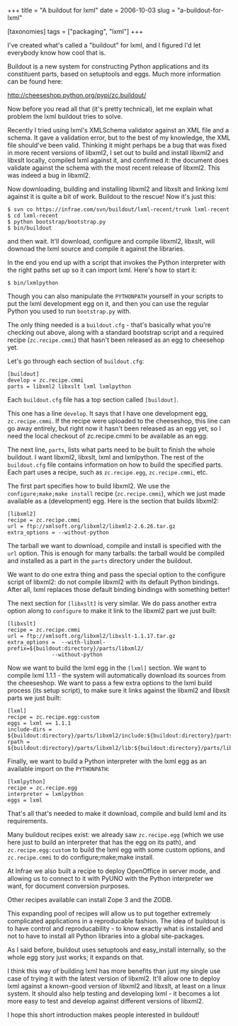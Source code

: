 +++
title = "A buildout for lxml"
date = 2006-10-03
slug = "a-buildout-for-lxml"

[taxonomies]
tags = ["packaging", "lxml"]
+++

I've created what's called a "buildout" for lxml, and I figured I'd let
everybody know how cool that is.

Buildout is a new system for constructing Python applications and its
constituent parts, based on setuptools and eggs. Much more information
can be found here:

<http://cheeseshop.python.org/pypi/zc.buildout/>

Now before you read all that (it's pretty technical), let me explain
what problem the lxml buildout tries to solve.

Recently I tried using lxml's XMLSchema validator against an XML file
and a schema. It gave a validation error, but to the best of my
knowledge, the XML file should've been valid. Thinking it might perhaps
be a bug that was fixed in more recent versions of libxml2, I set out to
build and install libxml2 and libxslt locally, compiled lxml against it,
and confirmed it: the document does validate against the schema with the
most recent release of libxml2. This was indeed a bug in libxml2.

Now downloading, building and installing libxml2 and libxslt and linking
lxml against it is quite a bit of work. Buildout to the rescue! Now it's
just this:

    $ svn co https://infrae.com/svn/buildout/lxml-recent/trunk lxml-recent
    $ cd lxml-recent
    $ python bootstrap/bootstrap.py
    $ bin/buildout

and then wait. It'll download, configure and compile libxml2, libxslt,
will downoad the lxml source and compile it against the libraries.

In the end you end up with a script that invokes the Python interpreter
with the right paths set up so it can import lxml. Here's how to start
it:

    $ bin/lxmlpython

Though you can also manipulate the `PYTHONPATH` yourself in your scripts
to put the lxml development egg on it, and then you can use the regular
Python you used to run `bootstrap.py` with.

The only thing needed is a `buildout.cfg` - that's basically what you're
checking out above, along with a standard bootstrap script and a
required recipe (`zc.recipe.cmmi`) that hasn't been released as an egg
to cheesehop yet.

Let's go through each section of `buildout.cfg`:

    [buildout]
    develop = zc.recipe.cmmi
    parts = libxml2 libxslt lxml lxmlpython

Each `buildout.cfg` file has a top section called `[buildout]`.

This one has a line `develop`. It says that I have one development egg,
`zc.recipe.cmmi`. If the recipe were uploaded to the cheeseshop, this
line can go away entirely, but right now it hasn't been released as an
egg yet, so I need the local checkout of zc.recipe.cmmi to be available
as an egg.

The next line, `parts`, lists what parts need to be built to finish the
whole buildout. I want libxml2, libxslt, lxml and lxmlpython. The rest
of the `buildout.cfg` file contains information on how to build the
specified parts. Each part uses a recipe, such as `zc.recipe.egg`,
`zc.recipe.cmmi`, etc.

The first part specifies how to build libxml2. We use the
`configure;make;make install` recipe (`zc.recipe.cmmi`), which we just
made available as a (development) egg. Here is the section that builds
libxml2:

    [libxml2]
    recipe = zc.recipe.cmmi
    url = ftp://xmlsoft.org/libxml2/libxml2-2.6.26.tar.gz
    extra_options = --without-python

The tarball we want to download, compile and install is specified with
the `url` option. This is enough for many tarballs: the tarball would be
compiled and installed as a part in the `parts` directory under the
buildout.

We want to do one extra thing and pass the special option to the
configure script of libxml2: do not compile libxml2 with its default
Python bindings. After all, lxml replaces those default binding bindings
with something better!

The next section for `[libxslt]` is very similar. We do pass another
extra option along to `configure` to make it link to the libxml2 part we
just built:

    [libxslt]
    recipe = zc.recipe.cmmi
    url = ftp://xmlsoft.org/libxml2/libxslt-1.1.17.tar.gz
    extra_options =  --with-libxml-prefix=${buildout:directory}/parts/libxml2/
                  --without-python

Now we want to build the lxml egg in the `[lxml]` section. We want to
compile lxml 1.1.1 - the system will automatically download its sources
from the cheeseshop. We want to pass a few extra options to the lxml
build process (its setup script), to make sure it links against the
libxml2 and libxslt parts we just built:

    [lxml]
    recipe = zc.recipe.egg:custom
    eggs = lxml == 1.1.1
    include-dirs = ${buildout:directory}/parts/libxml2/include:${buildout:directory}/parts/libxslt/include
    rpath = ${buildout:directory}/parts/libxml2/lib:${buildout:directory}/parts/libxslt/lib

Finally, we want to build a Python interpreter with the lxml egg as an
available import on the `PYTHONPATH`:

    [lxmlpython]
    recipe = zc.recipe.egg
    interpreter = lxmlpython
    eggs = lxml

That's all that's needed to make it download, compile and build lxml and
its requirements.

Many buildout recipes exist: we already saw `zc.recipe.egg` (which we
use here just to build an interpreter that has the egg on its path), and
`zc.recipe.egg:custom` to build the lxml egg with some custom options,
and `zc.recipe.cmmi` to do configure;make;make install.

At Infrae we also built a recipe to deploy OpenOffice in server mode,
and allowing us to connect to it with PyUNO with the Python interpreter
we want, for document conversion purposes.

Other recipes available can install Zope 3 and the ZODB.

This expanding pool of recipes will allow us to put together extremely
complicated applications in a reproducable fashion. The idea of buildout
is to have control and reproducability - to know exactly what is
installed and not to have to install all Python libraries into a global
site-packages.

As I said before, buildout uses setuptools and easy_install internally,
so the whole egg story just works; it expands on that.

I think this way of building lxml has more benefits than just my single
use case of trying it with the latest version of libxml2. It'll allow
one to deploy lxml against a known-good version of libxml2 and libxslt,
at least on a linux system. It should also help testing and developing
lxml - it becomes a lot more easy to test and develop against different
versions of libxml2.

I hope this short introduction makes people interested in buildout!
